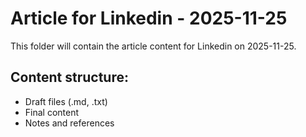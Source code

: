# Article for Linkedin - 2025-11-25

This folder will contain the article content for Linkedin on 2025-11-25.

## Content structure:
- Draft files (.md, .txt)
- Final content
- Notes and references
